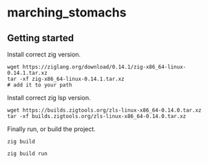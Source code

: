# marching\_stomachs

## Getting started

Install correct zig version.

```
wget https://ziglang.org/download/0.14.1/zig-x86_64-linux-0.14.1.tar.xz
tar -xf zig-x86_64-linux-0.14.1.tar.xz
# add it to your path
```

Install correct zig lsp version.

```
wget https://builds.zigtools.org/zls-linux-x86_64-0.14.0.tar.xz
tar -xf builds.zigtools.org/zls-linux-x86_64-0.14.0.tar.xz
```

Finally run, or build the project.

```
zig build

zig build run
```
